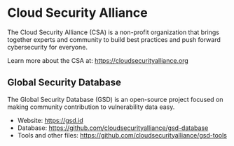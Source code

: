 # Cloud Security Alliance

The Cloud Security Alliance (CSA) is a non-profit organization that brings together experts and community to build best practices and push forward cybersecurity for everyone.

Learn more about the CSA at: https://cloudsecurityalliance.org

## Global Security Database

The Global Security Database (GSD) is an open-source project focused on making community contribution to vulnerability data easy.

- Website: https://gsd.id
- Database: https://github.com/cloudsecurityalliance/gsd-database
- Tools and other files: https://github.com/cloudsecurityalliance/gsd-tools
